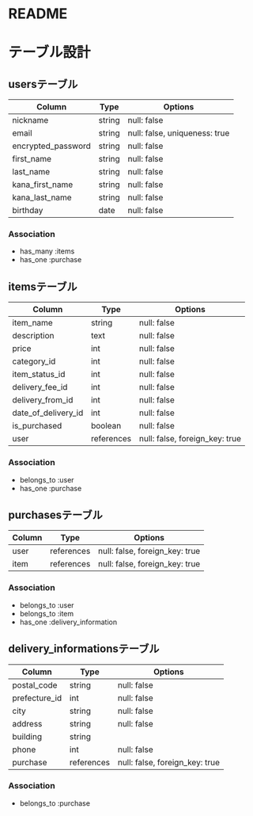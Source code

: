 # README
# テーブル設計

## usersテーブル
| Column              | Type     | Options                        |
| ------              | -------- | ------------------------------ |
| nickname            | string   | null: false                    |
| email               | string   | null: false, uniqueness: true  |
| encrypted_password  | string   | null: false                    |
| first_name          | string   | null: false                    |
| last_name           | string   | null: false                    |
| kana_first_name     | string   | null: false                    |
| kana_last_name      | string   | null: false                    |
| birthday            | date     | null: false                    |

### Association
- has_many :items
- has_one  :purchase


## itemsテーブル
| Column              | Type       | Options                        |
| ----------------    | ---------- | ------------------------------ |
| item_name           | string     | null: false                    |
| description         | text       | null: false                    |
| price               | int        | null: false                    |
| category_id         | int        | null: false                    |
| item_status_id      | int        | null: false                    |
| delivery_fee_id     | int        | null: false                    |
| delivery_from_id    | int        | null: false                    |
| date_of_delivery_id | int        | null: false                    |
| is_purchased        | boolean    | null: false                    |
| user                | references | null: false, foreign_key: true |

### Association
- belongs_to :user
- has_one :purchase


## purchasesテーブル
| Column     | Type       | Options                        |
| ------     | --------   | ------------------------------ |
| user       | references | null: false, foreign_key: true |
| item       | references | null: false, foreign_key: true |

### Association
- belongs_to :user
- belongs_to :item
- has_one    :delivery_information


## delivery_informationsテーブル
| Column        | Type       | Options                        |
| -----------   | ---------- | ------------------------------ |
| postal_code   | string     | null: false                    |
| prefecture_id | int        | null: false                    |
| city          | string     | null: false                    |
| address       | string     | null: false                    |
| building      | string     |                                |
| phone         | int        | null: false                    |
| purchase      | references | null: false, foreign_key: true |

### Association
- belongs_to :purchase
